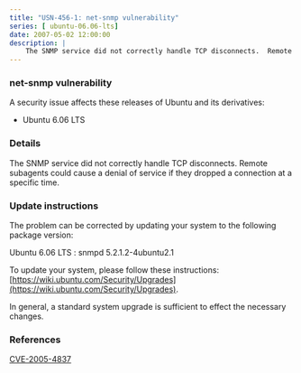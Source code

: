 ```yaml
---
title: "USN-456-1: net-snmp vulnerability"
series: [ ubuntu-06.06-lts]
date: 2007-05-02 12:00:00
description: |
    The SNMP service did not correctly handle TCP disconnects.  Remote  subagents could cause a denial of service if they dropped a connection  at a specific time.
--- 
```

 
### net-snmp vulnerability

A security issue affects these releases of Ubuntu and its derivatives:

* Ubuntu 6.06 LTS

### Details

The SNMP service did not correctly handle TCP disconnects. Remote subagents could cause a denial of service if they dropped a connection at a specific time.

### Update instructions

The problem can be corrected by updating your system to the following package version:

Ubuntu 6.06 LTS
 : snmpd <span>5.2.1.2-4ubuntu2.1</span>

To update your system, please follow these instructions: [https://wiki.ubuntu.com/Security/Upgrades](https://wiki.ubuntu.com/Security/Upgrades).

In general, a standard system upgrade is sufficient to effect the necessary changes.

### References

 [CVE-2005-4837](http://people.ubuntu.com/~ubuntu-security/cve/CVE-2005-4837)
 
